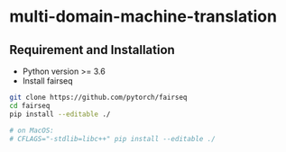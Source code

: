 # multi-domain-machine-translation

## Requirement and Installation

* Python version >= 3.6
* Install fairseq

``` bash
git clone https://github.com/pytorch/fairseq
cd fairseq
pip install --editable ./

# on MacOS:
# CFLAGS="-stdlib=libc++" pip install --editable ./
```
